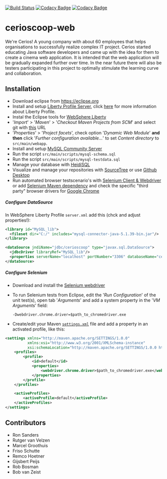[![Build Status](https://travis-ci.org/Cerios/cerioscoop-web.svg?branch=develop)](https://travis-ci.org/Cerios/cerioscoop-web)
[![Codacy Badge](https://api.codacy.com/project/badge/Grade/4e4dbb7c808b49ae83ab0ba8d45bc96c)](https://www.codacy.com/app/Cerios/cerioscoop-web?utm_source=github.com&amp;utm_medium=referral&amp;utm_content=CeriosDev/cerioscoop-web&amp;utm_campaign=Badge_Grade)
[![Codacy Badge](https://api.codacy.com/project/badge/Coverage/4e4dbb7c808b49ae83ab0ba8d45bc96c)](https://www.codacy.com/app/Cerios/cerioscoop-web?utm_source=github.com&amp;utm_medium=referral&amp;utm_content=CeriosDev/cerioscoop-web&amp;utm_campaign=Badge_Coverage)

# cerioscoop-web
We're Cerios! A young company with about 60 employees that helps organisations to successfully realize complex IT project. Cerios started educating Java software developers and came up with the idea for them to create a cinema web application. It is intended that the web application will be gradually expanded further over time. In the near future there will also be testers participating in this project to optimally stimulate the learning curve and collaboration.

## Installation
* Download eclipse from https://eclipse.org
* Install and setup [Liberty Profile Server](https://developer.ibm.com/wasdev/getstarted/), click [here](https://developer.ibm.com/wasdev/docs/developing-applications-wdt-liberty-profile/) for more information about Liberty Profile.
* Instal the Eclipse tools for [WebSphere Liberty](https://developer.ibm.com/wasdev/downloads/)
* '_Import_' > '_Maven_' > '_Checkout Maven Projects from SCM_' and select git with [this](https://github.com/RonSanders/cerioscoop-web.git) URL
* '_Properties_' > '_Project facets_', check option '_Dynamic Web Module_' __and then__ click '_Further configuration available..._' to set _Content directory_ to `src/main/webapp`.
* Install and setup [MySQL Community Server](https://dev.mysql.com/downloads/mysql/)
* Run the script `src/main/scripts/mysql-schema.sql`
* Run the script `src/main/scripts/mysql-testdata.sql`
* Manage your database with [HeidiSQL](http://www.heidisql.com/download.php)
* Visualize and manage your repositories with [SourceTree](https://www.atlassian.com/software/sourcetree) or use [Github Desktop](https://desktop.github.com)
* Run automated browser testscenario's with [Selenium Client & Webdriver](http://www.seleniumhq.org/download/) or add [Selenium Maven dependency](http://www.seleniumhq.org/download/maven.jsp) and check the specific "third party" browser drivers for [Google Chrome](http://chromedriver.storage.googleapis.com/index.html?path=2.22/)

##### Configure DataSource
In WebSphere Liberty Profile `server.xml` add this (chck and adjust properties!):
```xml
<library id="MySQL_lib">
  <fileset dir="C:/" includes="mysql-connector-java-5.1.39-bin.jar"/>
</library>

<dataSource jndiName="jdbc/cerioscoop" type="javax.sql.DataSource">
  <jdbcDriver libraryRef="MySQL_lib"/>
  <properties serverName="localhost" portNumber="3306" databaseName="cerioscoop_db" user="root" password="{xor}MjcnaW9vZmY="/>
</dataSource>
```

##### Configure Selenium
* Download and install the [Selenium webdriver](http://www.seleniumhq.org/download/)
* To run Selenium tests from Eclipse, edit the '_Run Configuration_' of the unit test(s), open tab '_Arguments_' and add a system property in the  '_VM Arguments_' field:

  `-Dwebdriver.chrome.driver=$path_to_chromedriver.exe`

* Create/edit your Maven [`settings.xml`](http://stackoverflow.com/questions/2941605/sample-settings-xml-for-maven) file and add a property in an activated profile, like this:
```xml
<settings xmlns="http://maven.apache.org/SETTINGS/1.0.0"
          xmlns:xsi="http://www.w3.org/2001/XMLSchema-instance"
          xsi:schemaLocation="http://maven.apache.org/SETTINGS/1.0.0 http://maven.apache.org/xsd/settings-1.0.0.xsd">
    <profiles>
        <profile>
            <id>default</id>
            <properties>
                <webdriver.chrome.driver>$path_to_chromedriver.exe</webdriver.chrome.driver>
            </properties>
        </profile>
    </profiles>

    <activeProfiles>
        <activeProfile>default</activeProfile>
    </activeProfiles>
</settings>
```

## Contributors
* Ron Sanders
* Rutger van Velzen
* Marcel Groothuis
* Friso Schutte
* Remco Hoetner
* Gijsbert Peijs
* Rob Bosman
* Bob van Zeist

